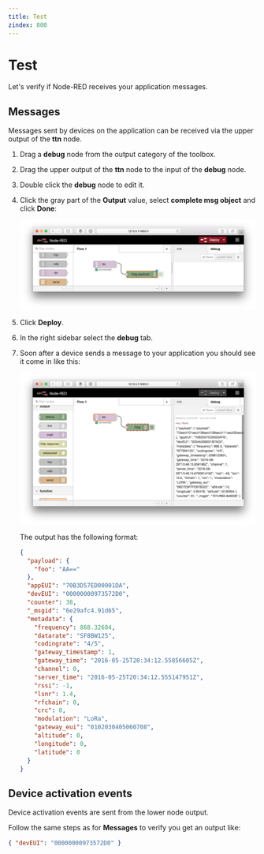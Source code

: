 ```yaml
---
title: Test
zindex: 800
---
```


# Test
Let's verify if Node-RED receives your application messages.

## Messages
Messages sent by devices on the application can be received via the upper output of the **ttn** node.

1.  Drag a **debug** node from the output category of the toolbox.
2.  Drag the upper output of the **ttn** node to the input of the **debug** node.
3.  Double click the **debug** node to edit it.
4.  Click the gray part of the **Output** value, select **complete msg object** and click **Done**:

    ![Debug sidebar](node-red-debug.png)

5.  Click **Deploy**.
6.  In the right sidebar select the **debug** tab.
7.  Soon after a device sends a message to your application you should see it come in like this:

    ![Debug message](node-red-debug-message.png)

    The output has the following format:

    ```json
    { 
      "payload": {
        "foo": "AA=="
      },
      "appEUI": "70B3D57ED00001DA",
      "devEUI": "00000000973572D0",
      "counter": 38,
      "_msgid": "6e29afc4.91d65",
      "metadata": { 
        "frequency": 868.32684,
        "datarate": "SF8BW125",
        "codingrate": "4/5",
        "gateway_timestamp": 1,
        "gateway_time": "2016-05-25T20:34:12.55856605Z",
        "channel": 0,
        "server_time": "2016-05-25T20:34:12.555147951Z",
        "rssi": -1,
        "lsnr": 1.4,
        "rfchain": 0,
        "crc": 0,
        "modulation": "LoRa",
        "gateway_eui": "0102030405060708",
        "altitude": 0,
        "longitude": 0,
        "latitude": 0
      }
    }
    ```

## Device activation events
Device activation events are sent from the lower node output.

Follow the same steps as for **Messages** to verify you get an output like:

```json
{ "devEUI": "00000000973572D0" }
```
